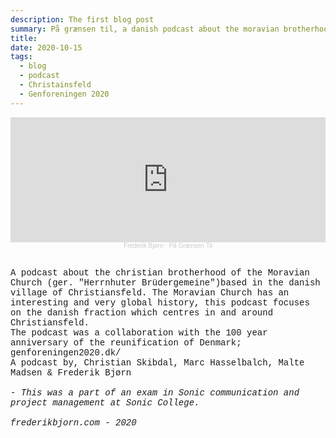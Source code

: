 ```yaml
---
description: The first blog post
summary: På grænsen til, a danish podcast about the moravian brotherhood of Christiansfeld
title: 
date: 2020-10-15
tags:
  - blog
  - podcast
  - Christainsfeld
  - Genforeningen 2020
---
```


<center>

<iframe width="100%" height="200" scrolling="no" frameborder="no" allow="autoplay" src="https://w.soundcloud.com/player/?url=https%3A//api.soundcloud.com/tracks/912628837%3Fsecret_token%3Ds-HRcQYK6JKbe&color=%23e26735&auto_play=false&hide_related=false&show_comments=true&show_user=true&show_reposts=false&show_teaser=true&visual=true"></iframe><div style="font-size: 10px; color: #cccccc;line-break: anywhere;word-break: normal;overflow: hidden;white-space: nowrap;text-overflow: ellipsis; font-family: Interstate,Lucida Grande,Lucida Sans Unicode,Lucida Sans,Garuda,Verdana,Tahoma,sans-serif;font-weight: 100;"><a href="https://soundcloud.com/frederikbjoern" title="Frederik Bjørn" target="_blank" style="color: #cccccc; text-decoration: none;">Frederik Bjørn</a> · <a href="https://soundcloud.com/frederikbjoern/pa-graensen-til/s-HRcQYK6JKbe" title="På Grænsen Til" target="_blank" style="color: #cccccc; text-decoration: none;">På Grænsen Til</a></div>

</center>


<a style="text-decoration:none;font-family:courier new;font-size:14px;text-decoration:none;">

<br>

<!--<img align="right" width="50%" src="Paa-graensen-til.jpg">-->

A podcast about the christian brotherhood of the Moravian Church (ger. "Herrnhuter Brüdergemeine")based in the danish village of Christiansfeld.
The Moravian Church has an interesting and very global history, this podcast focuses on the danish fraction which centres in and around Christiansfeld.
<br>
The podcast was a collaboration with the 100 year anniversary of the reunification of Denmark; genforeningen2020.dk/
<br>
A podcast by, Christian Skibdal, Marc Hasselbalch, Malte Madsen & Frederik Bjørn
<br>
<br>
<em> - This was a part of an exam in Sonic communication and project management at Sonic College.</em>
<br>
<br>
<em>frederikbjorn.com - 2020</em>
<br>

</a>
